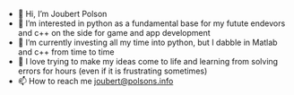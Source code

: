 - 👋 Hi, I’m Joubert Polson
- 👀 I’m interested in python as a fundamental base for my futute endevors and c++ on the side for game and app development
- 🌱 I’m currently investing all my time into python, but I dabble in Matlab and c++ from time to time
- 💞️ I love trying to make my ideas come to life and learning from solving errors for hours (even if it is frustrating sometimes)
- 📫 How to reach me joubert@polsons.info

<!---
xxjoubertpxx/xxjoubertpxx is a ✨ special ✨ repository because its `README.md` (this file) appears on your GitHub profile.
You can click the Preview link to take a look at your changes.
--->
